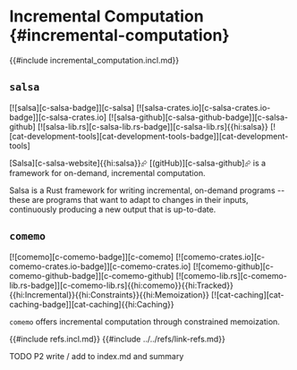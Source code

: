 # Incremental Computation {#incremental-computation}

{{#include incremental_computation.incl.md}}

## `salsa`

[![salsa][c-salsa-badge]][c-salsa] [![salsa-crates.io][c-salsa-crates.io-badge]][c-salsa-crates.io] [![salsa-github][c-salsa-github-badge]][c-salsa-github] [![salsa-lib.rs][c-salsa-lib.rs-badge]][c-salsa-lib.rs]{{hi:salsa}} [![cat-development-tools][cat-development-tools-badge]][cat-development-tools]

[Salsa][c-salsa-website]{{hi:salsa}}⮳ [(gitHub)][c-salsa-github]⮳ is a framework for on-demand, incremental computation.

Salsa is a Rust framework for writing incremental, on-demand programs -- these are programs that want to adapt to changes in their inputs, continuously producing a new output that is up-to-date.

## `comemo`

[![comemo][c-comemo-badge]][c-comemo] [![comemo-crates.io][c-comemo-crates.io-badge]][c-comemo-crates.io] [![comemo-github][c-comemo-github-badge]][c-comemo-github] [![comemo-lib.rs][c-comemo-lib.rs-badge]][c-comemo-lib.rs]{{hi:comemo}}{{hi:Tracked}}{{hi:Incremental}}{{hi:Constraints}}{{hi:Memoization}} [![cat-caching][cat-caching-badge]][cat-caching]{{hi:Caching}}

`comemo` offers incremental computation through constrained memoization.

{{#include refs.incl.md}}
{{#include ../../refs/link-refs.md}}

<div class="hidden">
TODO P2 write / add to index.md and summary
</div>
